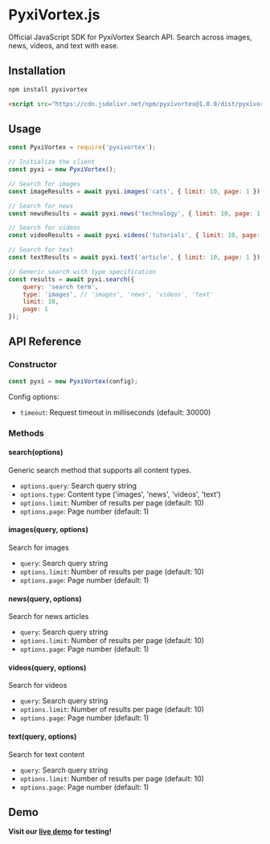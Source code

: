 # PyxiVortex.js

Official JavaScript SDK for PyxiVortex Search API. Search across images, news, videos, and text with ease.

## Installation

```bash
npm install pyxivortex
```
```html
<script src="https://cdn.jsdelivr.net/npm/pyxivortex@1.0.0/dist/pyxivortex.min.js"></script>
```

## Usage

```javascript
const PyxiVortex = require('pyxivortex');

// Initialize the client
const pyxi = new PyxiVortex();

// Search for images
const imageResults = await pyxi.images('cats', { limit: 10, page: 1 });

// Search for news
const newsResults = await pyxi.news('technology', { limit: 10, page: 1 });

// Search for videos
const videoResults = await pyxi.videos('tutorials', { limit: 10, page: 1 });

// Search for text
const textResults = await pyxi.text('article', { limit: 10, page: 1 });

// Generic search with type specification
const results = await pyxi.search({
    query: 'search term',
    type: 'images', // 'images', 'news', 'videos', 'text'
    limit: 10,
    page: 1
});
```

## API Reference

### Constructor

```javascript
const pyxi = new PyxiVortex(config);
```

Config options:
- `timeout`: Request timeout in milliseconds (default: 30000)

### Methods

#### search(options)
Generic search method that supports all content types.
- `options.query`: Search query string
- `options.type`: Content type ('images', 'news', 'videos', 'text')
- `options.limit`: Number of results per page (default: 10)
- `options.page`: Page number (default: 1)

#### images(query, options)
Search for images
- `query`: Search query string
- `options.limit`: Number of results per page (default: 10)
- `options.page`: Page number (default: 1)

#### news(query, options)
Search for news articles
- `query`: Search query string
- `options.limit`: Number of results per page (default: 10)
- `options.page`: Page number (default: 1)

#### videos(query, options)
Search for videos
- `query`: Search query string
- `options.limit`: Number of results per page (default: 10)
- `options.page`: Page number (default: 1)

#### text(query, options)
Search for text content
- `query`: Search query string
- `options.limit`: Number of results per page (default: 10)
- `options.page`: Page number (default: 1)
## Demo

**Visit our [live demo](https://www.pyxivortex.run.place/) for testing!**
